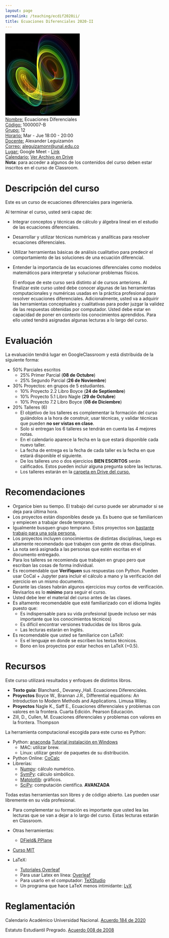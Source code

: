 ```yaml
---
layout: page
permalink: /teaching/ecdif2020ii/
title: Ecuaciones Diferenciales 2020-II
---
```

![](/teaching/2020ii/img/Chaos.jpg)
<br> <ins>Nombre:</ins> Ecuaciones Diferenciales
<br> <ins>Código:</ins> 1000007-B
<br> <ins>Grupo:</ins> 12
<br> <ins>Horario:</ins> Mar - Jue 18:00 - 20:00
<br> <ins>Docente:</ins> Alexander Leguizamón
<br> <ins>Correo:</ins> [aleguizamonr@unal.edu.co](mailto:aleguizamonr@unal.edu.co)
<br> <ins>Lugar:</ins> Google Meet  - [Link](https://meet.google.com/lookup/dckleuonix) 
<br> <ins>Calendario:</ins> [Ver Archivo en Drive](https://docs.google.com/spreadsheets/d/1_MjxkVWJ-wF5PxZZYBbYpcTnrE9eyr_orTvKbwb7JBM/edit?usp=sharing])
<br>
**Nota**: para acceder a algunos de los contenidos del curso deben estar inscritos en el curso de Classroom.

# Descripción del curso
Este es un curso de ecuaciones diferenciales para ingeniería.

Al terminar el curso, usted será capaz de:
- Integrar conceptos y técnicas de cálculo y álgebra lineal en el estudio de las ecuaciones diferenciales. 
- Desarrollar y utilizar técnicas numéricas y analíticas para resolver ecuaciones diferenciales. 
- Utilizar herramientas básicas de análisis cualitativo para predecir el comportamiento de las soluciones de una ecuación diferencial. 
- Entender la importancia de las ecuaciones diferenciales como modelos matemáticos para interpretar y solucionar problemas físicos.

    El enfoque de este curso será distinto al de cursos anteriores. 
    Al finalizar este curso usted debe conocer algunas de las herramientas computacionales y numéricas usadas en la práctica profesional para resolver ecuaciones diferenciales. 
    Adicionalmente, usted va a adquirir las herramientas conceptuales y cualitativas para poder juzgar la validez de las respuestas obtenidas por computador.
    Usted debe estar en capacidad de poner en contexto los conocimientos aprendidos. 
    Para ello usted tendrá asignadas algunas lecturas a lo largo del curso.

# Evaluación
La evaluación tendrá lugar en GoogleClassroom y está distribuida de la siguiente forma: 
- 50% Parciales escritos
    - 25% Primer Parcial (**08 de Octubre**)
    - 25% Segundo Parcial (**26 de Noviembre**)
- 30% Proyectos: en grupos de 5 estudiantes.
    - 10% Proyecto 2.2 Libro Boyce (**24 de Septiembre**) 
    - 10% Proyecto 5.1 Libro Nagle (**29 de Octubre**) 
    - 10% Proyecto 7.2 Libro Boyce (**08 de Diciembre**)
- 20% Talleres (6)
    - El objetivo de los talleres es complementar la formación del curso guiándolos a la hora de construir, usar técnicas, y validar técnicas que pueden **no ser vistas en clase**.
    - Solo si entregan los 6 talleres se tendrán en cuenta las 4 mejores notas.
    - En el calendario aparece la fecha en la que estará disponible cada nuevo taller.
    - La fecha de entrega es la fecha de cada taller es la fecha en que estará disponible el siguiente.
    - De los talleres uno o dos ejercicios **BIEN ESCRITOS** serán calificados. Estos pueden incluir alguna pregunta sobre las lecturas.
    - Los talleres estarán en la [carpeta en Drive del curso.](https://drive.google.com/drive/folders/1qarcnN5hR8Ej5jjFyGUKtRSi7DIxGAE2?usp=sharing) 

# Recomendaciones
- Organice bien su tiempo. El trabajo del curso puede ser abrumador si se deja para última hora.
- Los proyectos están disponibles desde ya. Es bueno que se familiaricen y empiecen a trabajar desde temprano. 
- Igualmente busquen grupo temprano. Estos proyectos son <ins>bastante trabajo para una sola persona.</ins> 
- Los proyectos incluyen conocimientos de distintas disciplinas, luego es altamente recomendado que trabajen con gente de otras disciplinas.
- La nota será asignada a las personas que estén escritas en el documento entregado.
- Para los talleres se recomienda que trabajen en grupo pero que escriban las cosas de forma individual.
- Es recomendable que **Verifiquen** sus respuestas con Python. Pueden usar CoCal + Jupyter para incluir el cálculo a mano y la verificación del ejercicio en un mismo documento.
- Durante las clases habrán algunos ejercicios muy cortos de verificación. Revisarlos es lo **mínimo** para seguir el curso. 
- Usted debe leer el material del curso antes de las clases. 
- Es altamente recomendable que esté familiarizado con el idioma Inglés puesto que:
    - Es indispensable para su vida profesional (puede incluso ser más importante que los conocimientos técnicos)
    - Es difícil encontrar versiones traducidas de los libros guía.
    - Las lecturas estarán en Inglés.
- Es recomendable que usted se familiarice con LaTeX:
    - Es el lenguaje en donde se escriben los textos técnicos.
    - Bono en los proyectos por estar hechos en LaTeX (+0.5).

# Recursos
Este curso utilizará resultados y enfoques de distintos libros. 
- **Texto guía:** Blanchard., Devaney.,Hall. Ecuaciones Diferenciales.
- **Proyectos**  Boyce W., Brannan J.R., Differential equations: An Introduction to Modern Methods and Applications. Limusa Wiley.
- **Proyectos**   Nagle K., Saff E., Ecuaciones diferenciales y problemas con valores en la frontera. Cuarta Edición. Pearson Educación.
-    Zill, D., Cullen, M. Ecuaciones diferenciales y problemas con valores en la frontera. Thompson

La herramienta computacional escogida para este curso es Python:
-  Python: [anaconda](https://www.anaconda.com/products/individual) [Tutorial instalación en Windows](https://www.youtube.com/watch?v=YQu4OPmQ8Q0)
   -  MAC: utilizar brew. 
   -  Linux: utilizar gestor de paquetes de su distribución.
- Python Online: [CoCalc](https://cocalc.com/doc/python.html)
- Librerías:
   - [Numpy](https://numpy.org/devdocs/user/quickstart.html): cálculo numérico.
   - [SymPy](https://docs.sympy.org/latest/tutorial/index.html): cálculo simbólico.
   - [Matplotlib](https://matplotlib.org/3.3.1/users/index.html): gráficos.
   - [SciPy](https://www.scipy.org/getting-started.html): computación científica. **AVANZADA**

Todas estas herramientas son libres y de código abierto.
Las pueden usar libremente en su vida profesional.

- Para complementar su formación es importante que usted lea las lecturas que se van a dejar a lo largo del curso. Estas lecturas estarán en Classroom.

- Otras herramientas:
   - [DField& PPlane](https://math.rice.edu/~dfield/)
- [Curso MIT](https://ocw.mit.edu/courses/mathematics/18-03-differential-equations-spring-2010/index.htm)
- LaTeX:
    - [Tutoriales Overleaf](https://www.overleaf.com/learn/latex/Learn_LaTeX_in_30_minutes)
    - Para usar Latex en línea: [Overleaf](https://www.overleaf.com/)
    - Para usarlo en el computador: [TeXStudio](https://www.texstudio.org/) 
    - Un programa que hace LaTeX menos intimidante: [LyX](https://www.lyx.org/)

# Reglamentación
Calendario Académico Universidad Nacional. [Acuerdo 184 de 2020](http://www.legal.unal.edu.co/rlunal/home/doc.jsp?d_i=95322)

Estatuto Estudiantil Pregrado. [Acuerdo 008 de 2008](http://www.legal.unal.edu.co/rlunal/home/doc.jsp?d_i=34983)
